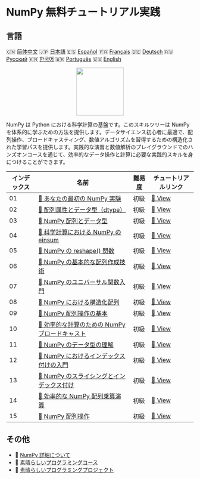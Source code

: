 # NumPy 無料チュートリアル実践

## 言語

🇨🇳 [简体中文](README_zh.md) 🇯🇵 [日本語](README_ja.md) 🇪🇸 [Español](README_es.md) 🇫🇷 [Français](README_fr.md) 🇩🇪 [Deutsch](README_de.md) 🇷🇺 [Русский](README_ru.md) 🇰🇷 [한국어](README_ko.md) 🇧🇷 [Português](README_pt.md) 🇺🇸 [English](README.md) 

<div align="center">
<img width="128px" src="https://file.labex.io/path/gdqX0QgXsYjL.png">
</div>

NumPy は Python における科学計算の基盤です。このスキルツリーは NumPy を体系的に学ぶための方法を提供します。データサイエンス初心者に最適で、配列操作、ブロードキャスティング、数値アルゴリズムを習得するための構造化された学習パスを提供します。実践的な演習と数値解析のプレイグラウンドでのハンズオンコースを通じて、効率的なデータ操作と計算に必要な実践的スキルを身につけることができます。

|   インデックス | 名前                                                                                                                                     | 難易度   | チュートリアルリンク                                                                                 |
|----------------|------------------------------------------------------------------------------------------------------------------------------------------|----------|------------------------------------------------------------------------------------------------------|
|             01 | [📖 あなたの最初の NumPy 実験](https://labex.io/ja/tutorials/numpy-your-first-numpy-lab-92735)                                           | 初級     | [🔗 View](https://labex.io/ja/tutorials/numpy-your-first-numpy-lab-92735)                            |
|             02 | [📖 配列属性とデータ型（dtype）](https://labex.io/ja/tutorials/python-array-attributes-and-dtype-8027)                                   | 初級     | [🔗 View](https://labex.io/ja/tutorials/python-array-attributes-and-dtype-8027)                      |
|             03 | [📖 NumPy 配列とデータ型](https://labex.io/ja/tutorials/python-numpy-arrays-and-data-types-4996)                                         | 初級     | [🔗 View](https://labex.io/ja/tutorials/python-numpy-arrays-and-data-types-4996)                     |
|             04 | [📖 科学計算における NumPy の einsum](https://labex.io/ja/tutorials/python-numpy-einsum-for-scientific-computing-4991)                   | 初級     | [🔗 View](https://labex.io/ja/tutorials/python-numpy-einsum-for-scientific-computing-4991)           |
|             05 | [📖 NumPy の reshape() 関数](https://labex.io/ja/tutorials/python-numpy-reshape-function-86496)                                          | 初級     | [🔗 View](https://labex.io/ja/tutorials/python-numpy-reshape-function-86496)                         |
|             06 | [📖 NumPy の基本的な配列作成技術](https://labex.io/ja/tutorials/python-fundamental-numpy-array-creation-techniques-85698)                | 初級     | [🔗 View](https://labex.io/ja/tutorials/python-fundamental-numpy-array-creation-techniques-85698)    |
|             07 | [📖 NumPy のユニバーサル関数入門](https://labex.io/ja/tutorials/python-introduction-to-numpy-universal-functions-85705)                  | 初級     | [🔗 View](https://labex.io/ja/tutorials/python-introduction-to-numpy-universal-functions-85705)      |
|             08 | [📖 NumPy における構造化配列](https://labex.io/ja/tutorials/python-structured-arrays-in-numpy-85704)                                     | 初級     | [🔗 View](https://labex.io/ja/tutorials/python-structured-arrays-in-numpy-85704)                     |
|             09 | [📖 NumPy 配列操作の基本](https://labex.io/ja/tutorials/numpy-fundamentals-of-numpy-array-manipulation-85703)                            | 初級     | [🔗 View](https://labex.io/ja/tutorials/numpy-fundamentals-of-numpy-array-manipulation-85703)        |
|             10 | [📖 効率的な計算のための NumPy ブロードキャスト](https://labex.io/ja/tutorials/numpy-numpy-broadcasting-for-efficient-computation-85702) | 初級     | [🔗 View](https://labex.io/ja/tutorials/numpy-numpy-broadcasting-for-efficient-computation-85702)    |
|             11 | [📖 NumPy のデータ型の理解](https://labex.io/ja/tutorials/python-understanding-numpy-data-types-85701)                                   | 初級     | [🔗 View](https://labex.io/ja/tutorials/python-understanding-numpy-data-types-85701)                 |
|             12 | [📖 NumPy におけるインデックス付けの入門](https://labex.io/ja/tutorials/numpy-introduction-to-indexing-in-numpy-85699)                   | 初級     | [🔗 View](https://labex.io/ja/tutorials/numpy-introduction-to-indexing-in-numpy-85699)               |
|             13 | [📖 NumPy のスライシングとインデックス付け](https://labex.io/ja/tutorials/python-numpy-slicing-and-indexing-352)                         | 初級     | [🔗 View](https://labex.io/ja/tutorials/python-numpy-slicing-and-indexing-352)                       |
|             14 | [📖 効率的な NumPy 配列乗算演算](https://labex.io/ja/tutorials/python-efficient-numpy-array-multiplication-operations-5007)              | 初級     | [🔗 View](https://labex.io/ja/tutorials/python-efficient-numpy-array-multiplication-operations-5007) |
|             15 | [📖 NumPy 配列操作](https://labex.io/ja/tutorials/numpy-numpy-array-operations-1403)                                                     | 初級     | [🔗 View](https://labex.io/ja/tutorials/numpy-numpy-array-operations-1403)                           |

## その他

- 🔗 [NumPy 詳細について](https://labex.io/ja/skilltrees/numpy)
- 🔗 [素晴らしいプログラミングコース](https://github.com/labex-labs/awesome-programming-courses)
- 🔗 [素晴らしいプログラミングプロジェクト](https://github.com/labex-labs/awesome-programming-projects)

